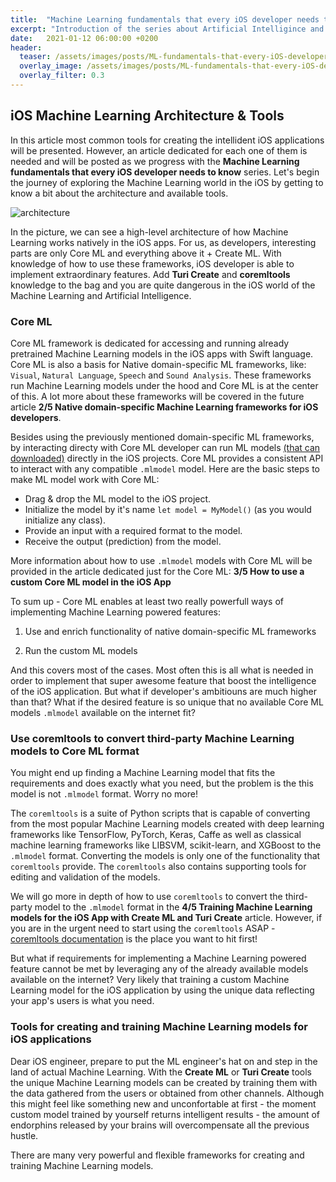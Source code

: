 ```yaml
---
title:  "Machine Learning fundamentals that every iOS developer needs to know: 1/5 iOS Machine Learning Architecture & Tools"
excerpt: "Introduction of the series about Artificial Intelligince and Machine Learning fundamentals that every iOS developer needs to know."
date:   2021-01-12 06:00:00 +0200
header:
  teaser: /assets/images/posts/ML-fundamentals-that-every-iOS-developer-needs-to-know-architecture-tools-cover.jpg
  overlay_image: /assets/images/posts/ML-fundamentals-that-every-iOS-developer-needs-to-know-architecture-tools-cover.jpg
  overlay_filter: 0.3
---
```


## iOS Machine Learning Architecture & Tools

In this article most common tools for creating the intellident iOS applications will be presented. However, an article dedicated for each one of them is needed and will be posted as we progress with the **Machine Learning fundamentals that every iOS developer needs to know** series. Let's begin the journey of exploring the Machine Learning world in the iOS by getting to know a bit about the architecture and available tools.

![architecture](https://www.researchgate.net/profile/Alberto_Pacheco3/publication/324728615/figure/fig1/AS:684035428872194@1540098163253/iOS-CoreML-based-Machine-Learning-architecture.ppm)

In the picture, we can see a high-level architecture of how Machine Learning works natively in the iOS apps. For us, as developers, interesting parts are only Core ML and everything above it + Create ML. With knowledge of how to use these frameworks, iOS developer is able to implement extraordinary features. Add **Turi Create** and **coremltools** knowledge to the bag and you are quite dangerous in the iOS world of the Machine Learning and Artificial Intelligence.

### Core ML

Core ML framework is dedicated for accessing and running already pretrained Machine Learning models in the iOS apps with Swift language. Core ML is also a basis for Native domain-specific ML frameworks, like: `Visual`, `Natural Language`, `Speech` and `Sound Analysis`. These frameworks run Machine Learning models under the hood and Core ML is at the center of this. A lot more about these frameworks will be covered in the future article **2/5 Native domain-specific Machine Learning frameworks for iOS developers**.

Besides using the previously mentioned domain-specific ML frameworks, by interacting directy with Core ML developer can run ML models [(that can downloaded)](https://developer.apple.com/machine-learning/models/) directly in the iOS projects. Core ML provides a consistent API to interact with any compatible `.mlmodel` model. Here are the basic steps to make ML model work with Core ML:

- Drag & drop the ML model to the iOS project.
- Initialize the model by it's name `let model = MyModel()` (as you would initialize any class).
- Provide an input with a required format to the model.
- Receive the output (prediction) from the model.

More information about how to use `.mlmodel` models with Core ML will be provided in the article dedicated just for the Core ML: **3/5 How to use a custom Core ML model in the iOS App**

To sum up - Core ML enables at least two really powerfull ways of implementing Machine Learning powered features:

1. Use and enrich functionality of native domain-specific ML frameworks

2. Run the custom ML models

And this covers most of the cases. Most often this is all what is needed in order to implement that super awesome feature that boost the intelligence of the iOS application. But what if developer's ambitiouns are much higher than that? What if the desired feature is so unique that no available Core ML models `.mlmodel` available on the internet fit?

### Use coremltools to convert third-party Machine Learning models to Core ML format

You might end up finding a Machine Learning model that fits the requirements and does exactly what you need, but the problem is the this model is not `.mlmodel` format. Worry no more!

The `coremltools` is a suite of Python scripts that is capable of converting from the most popular Machine Learning models created with deep learning frameworks like TensorFlow, PyTorch, Keras, Caffe as well as classical machine learning frameworks like LIBSVM, scikit-learn, and XGBoost to the `.mlmodel` format. Converting the models is only one of the functionality that `coremltools` provide. The `coremltools` also contains supporting tools for editing and validation of the models.

We will go more in depth of how to use `coremltools` to convert the third-party model to the `.mlmodel` format in the **4/5 Training Machine Learning models for the iOS App with Create ML and Turi Create** article. However, if you are in the urgent need to start using the `coremltools` ASAP - [coremltools documentation](https://coremltools.readme.io/docs/what-are-coreml-tools) is the place you want to hit first!

But what if requirements for implementing a Machine Learning powered feature cannot be met by leveraging any of the already available models available on the internet? Very likely that training a custom Machine Learning model for the iOS application by using the unique data reflecting your app's users is what you need.

### Tools for creating and training Machine Learning models for iOS applications

Dear iOS engineer, prepare to put the ML engineer's hat on and step in the land of actual Machine Learning. With the **Create ML** or **Turi Create** tools the unique Machine Learning models can be created by training them with the data gathered from the users or obtained from other channels. Although this might feel like something new and unconfortable at first - the moment custom model trained by yourself returns intelligent results - the amount of endorphins released by your brains will overcompensate all the previous hustle.

There are many very powerful and flexible frameworks for creating and training Machine Learning models.
